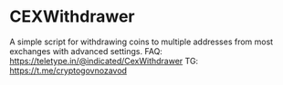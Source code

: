 # CEXWithdrawer
A simple script for withdrawing coins to multiple addresses from most exchanges with advanced settings. 
FAQ: https://teletype.in/@indicated/CexWithdrawer
TG: https://t.me/cryptogovnozavod
